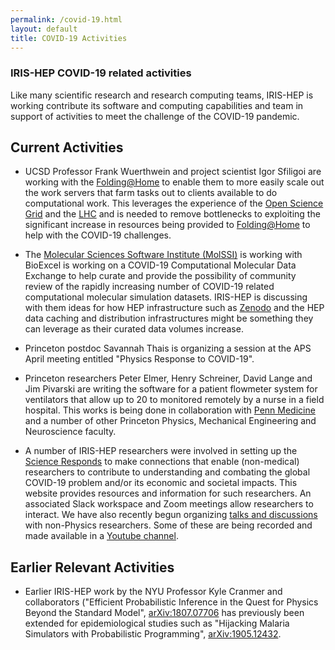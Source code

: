 ```yaml
---
permalink: /covid-19.html
layout: default
title: COVID-19 Activities
---
```


### IRIS-HEP COVID-19 related activities

  Like many scientific research and research computing teams, IRIS-HEP
is working contribute its software and computing capabilities and team
in support of activities to meet the challenge of the COVID-19 pandemic.

## Current Activities
  
  * UCSD Professor Frank Wuerthwein and project scientist Igor Sfiligoi are
    working with the [Folding@Home](https://foldingathome.org/) to enable 
    them to more easily scale out the work servers that farm tasks out to
    clients available to do computational work. This leverages the experience 
    of the [Open Science Grid](https://opensciencegrid.org/) and the 
    [LHC](https://iris-hep.org/osglhc.html) and is needed to remove 
    bottlenecks to exploiting the significant increase in resources being 
    provided to
    [Folding@Home](https://foldingathome.org/) to help with the COVID-19
    challenges.

  * The [Molecular Sciences Software Institute
    (MolSSI)](https://molssi.org/) is working with BioExcel is working
    on a COVID-19 Computational Molecular Data Exchange to help curate
    and provide the possibility of community review of the rapidly
    increasing number of COVID-19 related computational molecular
    simulation datasets. IRIS-HEP is discussing with them ideas for
    how HEP infrastructure such as [Zenodo](https://zenodo.org/) and
    the HEP data caching and distribution infrastructures might be
    something they can leverage as their curated data volumes increase.

  * Princeton postdoc Savannah Thais is organizing a session at the APS
    April meeting entitled "Physics Response to COVID-19".

  * Princeton researchers Peter Elmer, Henry Schreiner, David Lange and Jim
    Pivarski are writing the software for a patient flowmeter system for
    ventilators that allow up to 20 to monitored remotely by a nurse 
    in a field hospital. This works is being done in collaboration with 
    [Penn Medicine](https://www.pennmedicine.org/) and a number of other
    Princeton Physics, Mechanical Engineering and Neuroscience faculty. 

  * A number of IRIS-HEP researchers were involved in setting up the
    [Science Responds](https://science-responds.org/) to make connections 
    that enable (non-medical) researchers to contribute to understanding 
    and combating the global COVID-19 problem and/or its economic and 
    societal impacts. This website provides resources and information
    for such researchers. An associated Slack workspace and Zoom
    meetings allow researchers to interact. We have also recently begun
    organizing [talks and discussions](https://indico.cern.ch/category/12245/) 
    with non-Physics researchers. Some of these are being recorded and
    made available in a [Youtube channel](https://www.youtube.com/playlist?list=PLeZvkLnDkqbQ1qIE7PA741dQUb1zw6FBd).

## Earlier Relevant Activities

  * Earlier IRIS-HEP work by the NYU Professor Kyle Cranmer and collaborators ("Efficient Probabilistic Inference in the Quest for Physics Beyond the Standard Model", 
[arXiv:1807.07706](https://arxiv.org/abs/1807.07706) has previously been extended for epidemiological studies such as "Hijacking Malaria Simulators with Probabilistic Programming", [arXiv:1905.12432](https://arxiv.org/abs/1905.12432).

    
